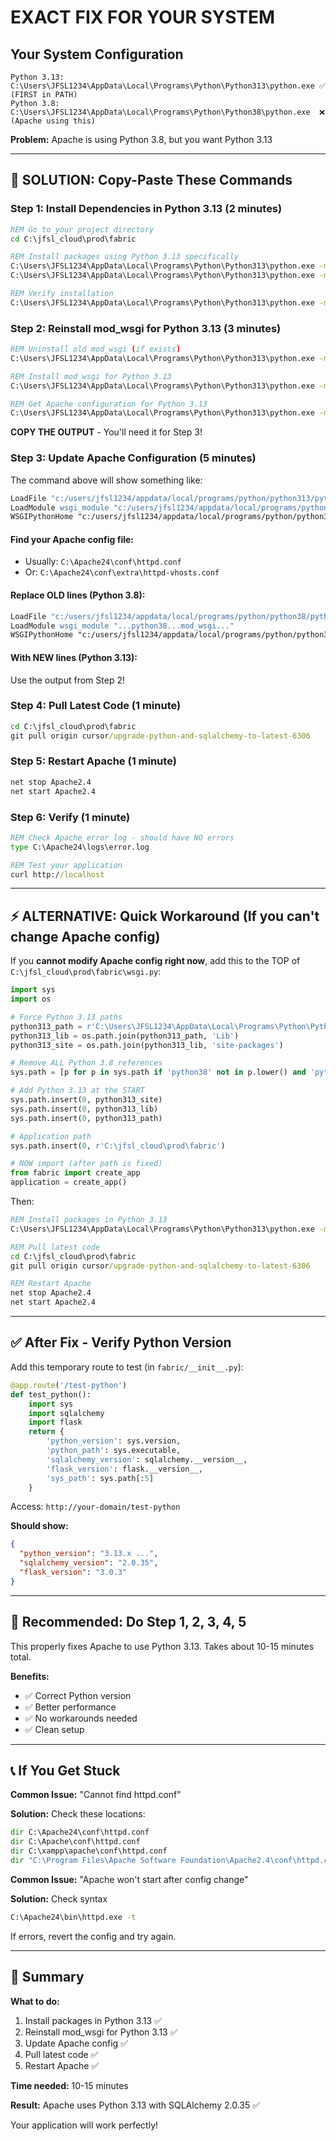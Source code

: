 # EXACT FIX FOR YOUR SYSTEM

## Your System Configuration

```
Python 3.13: C:\Users\JFSL1234\AppData\Local\Programs\Python\Python313\python.exe ✅ (FIRST in PATH)
Python 3.8:  C:\Users\JFSL1234\AppData\Local\Programs\Python\Python38\python.exe  ❌ (Apache using this)
```

**Problem:** Apache is using Python 3.8, but you want Python 3.13

---

## 🚀 SOLUTION: Copy-Paste These Commands

### Step 1: Install Dependencies in Python 3.13 (2 minutes)

```cmd
REM Go to your project directory
cd C:\jfsl_cloud\prod\fabric

REM Install packages using Python 3.13 specifically
C:\Users\JFSL1234\AppData\Local\Programs\Python\Python313\python.exe -m pip install --upgrade pip
C:\Users\JFSL1234\AppData\Local\Programs\Python\Python313\python.exe -m pip install -r requirements.txt

REM Verify installation
C:\Users\JFSL1234\AppData\Local\Programs\Python\Python313\python.exe -m pip show sqlalchemy
```

### Step 2: Reinstall mod_wsgi for Python 3.13 (3 minutes)

```cmd
REM Uninstall old mod_wsgi (if exists)
C:\Users\JFSL1234\AppData\Local\Programs\Python\Python313\python.exe -m pip uninstall mod-wsgi -y

REM Install mod_wsgi for Python 3.13
C:\Users\JFSL1234\AppData\Local\Programs\Python\Python313\python.exe -m pip install mod-wsgi

REM Get Apache configuration for Python 3.13
C:\Users\JFSL1234\AppData\Local\Programs\Python\Python313\python.exe -m mod_wsgi-express module-config
```

**COPY THE OUTPUT** - You'll need it for Step 3!

### Step 3: Update Apache Configuration (5 minutes)

The command above will show something like:

```apache
LoadFile "c:/users/jfsl1234/appdata/local/programs/python/python313/python313.dll"
LoadModule wsgi_module "c:/users/jfsl1234/appdata/local/programs/python/python313/lib/site-packages/mod_wsgi/server/mod_wsgi.cp313-win_amd64.pyd"
WSGIPythonHome "c:/users/jfsl1234/appdata/local/programs/python/python313"
```

#### Find your Apache config file:
- Usually: `C:\Apache24\conf\httpd.conf`
- Or: `C:\Apache24\conf\extra\httpd-vhosts.conf`

#### Replace OLD lines (Python 3.8):
```apache
LoadFile "c:/users/jfsl1234/appdata/local/programs/python/python38/python38.dll"
LoadModule wsgi_module "...python38...mod_wsgi..."
WSGIPythonHome "c:/users/jfsl1234/appdata/local/programs/python/python38"
```

#### With NEW lines (Python 3.13):
Use the output from Step 2!

### Step 4: Pull Latest Code (1 minute)

```cmd
cd C:\jfsl_cloud\prod\fabric
git pull origin cursor/upgrade-python-and-sqlalchemy-to-latest-6306
```

### Step 5: Restart Apache (1 minute)

```cmd
net stop Apache2.4
net start Apache2.4
```

### Step 6: Verify (1 minute)

```cmd
REM Check Apache error log - should have NO errors
type C:\Apache24\logs\error.log

REM Test your application
curl http://localhost
```

---

## ⚡ ALTERNATIVE: Quick Workaround (If you can't change Apache config)

If you **cannot modify Apache config right now**, add this to the TOP of `C:\jfsl_cloud\prod\fabric\wsgi.py`:

```python
import sys
import os

# Force Python 3.13 paths
python313_path = r'C:\Users\JFSL1234\AppData\Local\Programs\Python\Python313'
python313_lib = os.path.join(python313_path, 'Lib')
python313_site = os.path.join(python313_lib, 'site-packages')

# Remove ALL Python 3.8 references
sys.path = [p for p in sys.path if 'python38' not in p.lower() and 'python3.8' not in p.lower()]

# Add Python 3.13 at the START
sys.path.insert(0, python313_site)
sys.path.insert(0, python313_lib)
sys.path.insert(0, python313_path)

# Application path
sys.path.insert(0, r'C:\jfsl_cloud\prod\fabric')

# NOW import (after path is fixed)
from fabric import create_app
application = create_app()
```

Then:
```cmd
REM Install packages in Python 3.13
C:\Users\JFSL1234\AppData\Local\Programs\Python\Python313\python.exe -m pip install -r C:\jfsl_cloud\prod\fabric\requirements.txt

REM Pull latest code
cd C:\jfsl_cloud\prod\fabric
git pull origin cursor/upgrade-python-and-sqlalchemy-to-latest-6306

REM Restart Apache
net stop Apache2.4
net start Apache2.4
```

---

## ✅ After Fix - Verify Python Version

Add this temporary route to test (in `fabric/__init__.py`):

```python
@app.route('/test-python')
def test_python():
    import sys
    import sqlalchemy
    import flask
    return {
        'python_version': sys.version,
        'python_path': sys.executable,
        'sqlalchemy_version': sqlalchemy.__version__,
        'flask_version': flask.__version__,
        'sys_path': sys.path[:5]
    }
```

Access: `http://your-domain/test-python`

**Should show:**
```json
{
  "python_version": "3.13.x ...",
  "sqlalchemy_version": "2.0.35",
  "flask_version": "3.0.3"
}
```

---

## 🎯 Recommended: Do Step 1, 2, 3, 4, 5

This properly fixes Apache to use Python 3.13. Takes about 10-15 minutes total.

**Benefits:**
- ✅ Correct Python version
- ✅ Better performance  
- ✅ No workarounds needed
- ✅ Clean setup

---

## 📞 If You Get Stuck

**Common Issue:** "Cannot find httpd.conf"

**Solution:** Check these locations:
```cmd
dir C:\Apache24\conf\httpd.conf
dir C:\Apache\conf\httpd.conf
dir C:\xampp\apache\conf\httpd.conf
dir "C:\Program Files\Apache Software Foundation\Apache2.4\conf\httpd.conf"
```

**Common Issue:** "Apache won't start after config change"

**Solution:** Check syntax
```cmd
C:\Apache24\bin\httpd.exe -t
```

If errors, revert the config and try again.

---

## 🎉 Summary

**What to do:**
1. Install packages in Python 3.13 ✅
2. Reinstall mod_wsgi for Python 3.13 ✅
3. Update Apache config ✅
4. Pull latest code ✅
5. Restart Apache ✅

**Time needed:** 10-15 minutes

**Result:** Apache uses Python 3.13 with SQLAlchemy 2.0.35 ✅

Your application will work perfectly!
